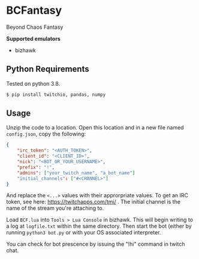# BCFantasy
Beyond Chaos Fantasy

**Supported emulators**
  - bizhawk

## Python Requirements

Tested on python 3.8.

```bash
$ pip install twitchio, pandas, numpy
```

## Usage

Unzip the code to a location. Open this location and in a new file named `config.json`, copy the following:

```json
{
    "irc_token": "<AUTH_TOKEN>",
    "client_id": "<CLIENT_ID>",
    "nick": "<BOT_OR_YOUR_USERNAME>",
    "prefix": "!",
    "admins": ["your_twitch_name", "a_bot_name"]
    "initial_channels": ["#<CHANNEL>"]
}
```

And replace the `<...>` values with their approrpriate values. To get an IRC token, see here: https://twitchapps.com/tmi/ . The initial channel is the name of the stream you're attaching to.

Load `BCF.lua` into `Tools > Lua Console` in bizhawk. This will begin writing to a log at `logfile.txt` within the same directory. Then start the bot (either by running `python3 bot.py` or with your OS associated interpreter.

You can check for bot prescence by issuing the "!hi" command in twitch chat.
